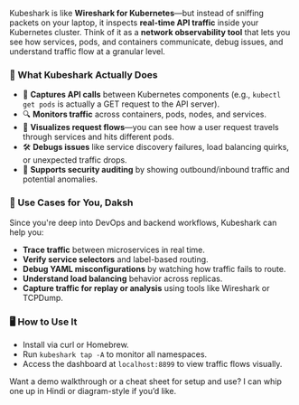 Kubeshark is like **Wireshark for Kubernetes**—but instead of sniffing packets on your laptop, it inspects **real-time API traffic** inside your Kubernetes cluster. Think of it as a **network observability tool** that lets you see how services, pods, and containers communicate, debug issues, and understand traffic flow at a granular level.

### 🧠 What Kubeshark Actually Does

- 📡 **Captures API calls** between Kubernetes components (e.g., `kubectl get pods` is actually a GET request to the API server).
- 🔍 **Monitors traffic** across containers, pods, nodes, and services.
- 🧵 **Visualizes request flows**—you can see how a user request travels through services and hits different pods.
- 🛠️ **Debugs issues** like service discovery failures, load balancing quirks, or unexpected traffic drops.
- 🔐 **Supports security auditing** by showing outbound/inbound traffic and potential anomalies.

### 🧪 Use Cases for You, Daksh

Since you're deep into DevOps and backend workflows, Kubeshark can help you:

- **Trace traffic** between microservices in real time.
- **Verify service selectors** and label-based routing.
- **Debug YAML misconfigurations** by watching how traffic fails to route.
- **Understand load balancing** behavior across replicas.
- **Capture traffic for replay or analysis** using tools like Wireshark or TCPDump.

### 🖥️ How to Use It

- Install via curl or Homebrew.
- Run `kubeshark tap -A` to monitor all namespaces.
- Access the dashboard at `localhost:8899` to view traffic flows visually.

Want a demo walkthrough or a cheat sheet for setup and use? I can whip one up in Hindi or diagram-style if you’d like.
